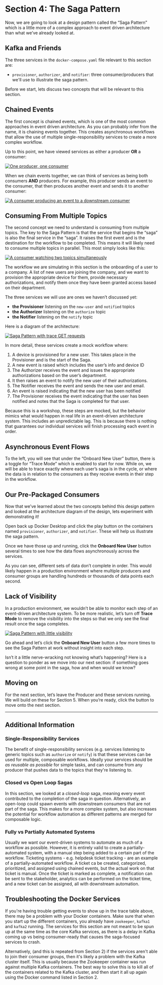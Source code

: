 # Section 4: The Saga Pattern

Now, we are going to look at a design pattern called the “Saga Pattern” which is a little more of a complex approach to event driven architecture than what we’ve already looked at.  

## Kafka and Friends

The three services in the `docker-compose.yaml` file relevant to this section are:
- `provisioner`, `authorizer`, and `notifier`: three consumer/producers that we'll use to illustrate the saga pattern.

Before we start, lets discuss two concepts that will be relevant to this section.

## Chained Events

The first concept is chained events, which is one of the most common approaches in event driven architecture.  As you can probably infer from the name, it is chaining events together.  This creates asynchronous workflows that allow the use of multiple single-responsibility services to create a more complex workflow.

Up to this point, we have viewed services as either a producer **OR** a consumer:

<a href="images/s4.4.jpg" class="glightbox">
    <img src="images/s4.4.jpg" alt="One producer, one consumer"/>
</a>

When we chain events together, we can think of services as being both consumers **AND** producers.  For example, this producer sends an event to the consumer, that then produces another event and sends it to another consumer:

<a href="images/s4.5.jpg" class="glightbox">
    <img src="images/s4.5.jpg" alt="A consumer producing an event to a downstream consumer"/>
</a>

## Consuming From Multiple Topics

The second concept we need to understand is consuming from multiple topics.  The key to the Saga Pattern is that the service that begins the “saga” is also the final service in the “saga”.  It raises the first event and is the destination for the workflow to be completed.  This means it will likely need to consume multiple topics in parallel.  This most simply looks like this:

<a href="images/s4.3.jpg" class="glightbox">
    <img src="images/s4.3.jpg" alt="A consumer watching two topics simultaneously"/>
</a>

The workflow we are simulating in this section is the onboarding of a user to a company.  A list of new users are joining the company, and we want to provision the appropriate device for them, provide necessary authorizations, and notify them once they have been granted access based on their department. 

The three services we will use are ones we haven’t discussed yet:
- **the Provisioner** listening on the `new-user` and `notified` topics
- **the Authorizer** listening on the `authorize` topic
- **the Notifier** listening on the `notify` topic

Here is a diagram of the architecture:

<a href="images/s4.1.jpg" class="glightbox">
    <img src="images/s4.1.jpg" alt="Saga Pattern with trace GET requests"/>
</a>

In more detail, these services create a mock workflow where:

1.  A device is provisioned for a new user.  This takes place in the Provisioner and is the start of the Saga.
2. A new event is raised which includes the user’s info and device ID
3. The Authorizer receives the event and issues the appropriate authorizations based on the user’s department.
4. It then raises an event to notify the new user of their authorizations.
5. The Notifier receives the event and sends the new user and email.
6. An event is raised indicating that the new user has been notified
7. The Provisioner receives the event indicating that the user has been notified and notes that the Saga is completed for that user.

Because this is a workshop, these steps are mocked, but the behavior mimics what would happen in real life in an event-driven architecture system.  This includes an unpredictable lag.  This is because there is nothing that guarantees our individual services will finish processing each event in order.
## Asynchronous Event Flows

To the left, you will see that under the “Onboard New User” button, there is a toggle for “Trace Mode” which is enabled to start for now.  While on, we will be able to trace exactly where each user’s saga is in the cycle, or where the data is in relation to the consumers as they receive events in their step in the workflow.

## Our Pre-Packaged Consumers

Now that we’ve learned about the two concepts behind this design pattern and looked at the architecture diagram of the design, lets experiment with demonstrating it!  

Open back up Docker Desktop and click the play button on the containers named `provisioner`, `authorizer`, and `notifier`.  These will help us illustrate the saga pattern.

Once we have those up and running, click the **Onboard New User** button several times to see how the data flows asynchronously across the services.

As you can see, different sets of data don’t complete in order.  This would likely happen in a production environment where multiple producers and consumer groups are handling hundreds or thousands of data points each second.  

## Lack of Visibility

In a production environment, we wouldn’t be able to monitor each step of an event-driven architecture system.  To be more realistic, let’s turn off **Trace Mode** to remove the visibility into the steps so that we only see the final result once the saga completes.

<a href="images/s4.2.jpg" class="glightbox">
    <img src="images/s4.2.jpg" alt="Saga Pattern with little visibility"/>
</a>

Go ahead and let’s click the **Onboard New User** button a few more times to see the Saga Pattern at work without insight into each step.  

Isn’t it a little nerve-wracking not knowing what’s happening?  Here is a question to ponder as we move into our next section: if something goes wrong at some point in the saga, how and when would we know?

## Moving on

For the next section, let’s leave the Producer and these services running.  We will build on these for Section 5.  When you’re ready, click the button to move onto the next section.

<hr>

## Additional Information

### Single-Responsibility Services

The benefit of single-responsibility services (e.g. services listening to generic topics such as `authorize` or `notify`) is that these services can be used for multiple, composable workflows.  Ideally your services should be *as reusable as possible* for simple tasks, and can consume from any producer that pushes data to the topics that they're listening to.

### Closed vs Open Loop Sagas

In this section, we looked at a *closed-loop* saga, meaning every event contributed to the completion of the saga in question.  Alternatively, an open-loop could spawn events with downstream consumers that are not part of the saga.  This makes for a more complex system, but also increases the potential for workflow automation as different patterns are merged for composable logic.

### Fully vs Partially Automated Systems

Usually we want our event-driven systems to automate as much of a workflow as possible.  However, it is entirely valid to create a partially-automated system, with a manual step being added to a certain part of the workflow.  Ticketing systems - e.g. helpdesk ticket tracking - are an example of a partially-automated workflow. A ticket ca be created, categorized, prioritized, and assigned using chained events, but the actual work on that ticket is manual.  Once the ticket is marked as complete, a notification can be sent to the stakeholder, analytics can be performed on the ticket time, and a new ticket can be assigned, all with downstream automation. 

## Troubleshooting the Docker Services

If you're having trouble getting events to show up in the trace table above, there may be a problem with your Docker containers.  Make sure that when you start up the different containers, you already have `zookeeper`, `kafka1` and `kafka2` running.  The services for this section are not meant to be spun up at the same time as the core Kafka services, as there is a delay in Kafka coming up vs being consumer-ready that causes the saga-focused services to crash.

Alternatively, (and this is repeated from Section 2) if the services aren't able to join their consumer groups, then it's likely a problem with the Kafka cluster itself. This is usually because the Zookeeper container was run against multiple Kafka containers.  The best way to solve this is to kill all of the containers related to the Kafka cluster, and then start it all up again using the Docker command listed in Section 2.   